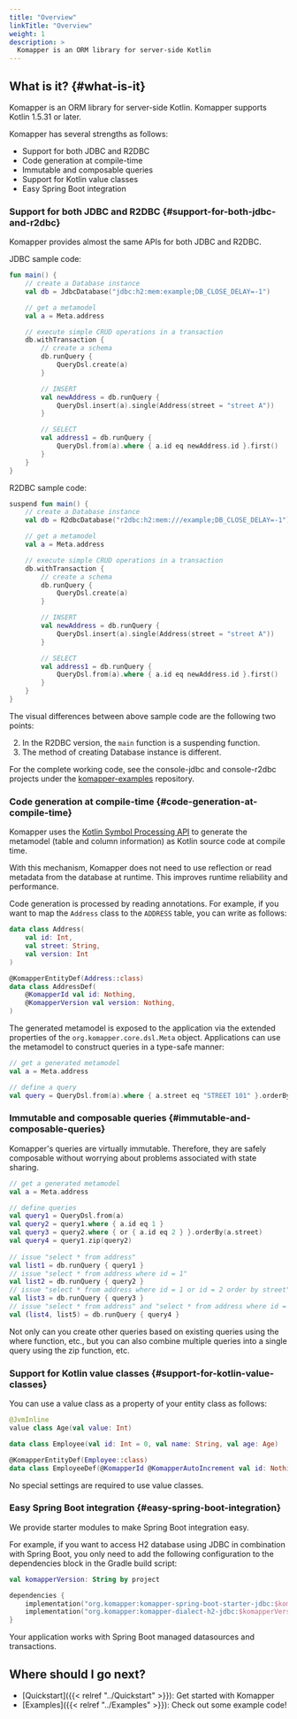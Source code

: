 ```yaml
---
title: "Overview"
linkTitle: "Overview"
weight: 1
description: >
  Komapper is an ORM library for server-side Kotlin
---
```


## What is it? {#what-is-it}

Komapper is an ORM library for server-side Kotlin.
Komapper supports Kotlin 1.5.31 or later.

Komapper has several strengths as follows:

- Support for both JDBC and R2DBC
- Code generation at compile-time
- Immutable and composable queries
- Support for Kotlin value classes
- Easy Spring Boot integration

### Support for both JDBC and R2DBC {#support-for-both-jdbc-and-r2dbc}

Komapper provides almost the same APIs for both JDBC and R2DBC.

JDBC sample code:

```kotlin
fun main() {
    // create a Database instance
    val db = JdbcDatabase("jdbc:h2:mem:example;DB_CLOSE_DELAY=-1")

    // get a metamodel
    val a = Meta.address

    // execute simple CRUD operations in a transaction
    db.withTransaction {
        // create a schema
        db.runQuery {
            QueryDsl.create(a)
        }

        // INSERT
        val newAddress = db.runQuery {
            QueryDsl.insert(a).single(Address(street = "street A"))
        }

        // SELECT
        val address1 = db.runQuery {
            QueryDsl.from(a).where { a.id eq newAddress.id }.first()
        }
    }
}
```

R2DBC sample code:

```kotlin
suspend fun main() {
    // create a Database instance
    val db = R2dbcDatabase("r2dbc:h2:mem:///example;DB_CLOSE_DELAY=-1")

    // get a metamodel
    val a = Meta.address

    // execute simple CRUD operations in a transaction
    db.withTransaction {
        // create a schema
        db.runQuery {
            QueryDsl.create(a)
        }

        // INSERT
        val newAddress = db.runQuery {
            QueryDsl.insert(a).single(Address(street = "street A"))
        }

        // SELECT
        val address1 = db.runQuery {
            QueryDsl.from(a).where { a.id eq newAddress.id }.first()
        }
    }
}
```

The visual differences between above sample code are the following two points:

2. In the R2DBC version, the `main` function is a suspending function.
4. The method of creating Database instance is different.

For the complete working code, see the console-jdbc and console-r2dbc projects under the
[komapper-examples](https://github.com/komapper/komapper-examples) repository.

### Code generation at compile-time {#code-generation-at-compile-time}

Komapper uses the [Kotlin Symbol Processing API](https://github.com/google/ksp) to generate
the metamodel (table and column information) as Kotlin source code at compile time.

With this mechanism, Komapper does not need to use reflection or read metadata from the database at runtime.
This improves runtime reliability and performance.

Code generation is processed by reading annotations.
For example, if you want to map the `Address` class to the `ADDRESS` table, you can write as follows:

```kotlin
data class Address(
    val id: Int,
    val street: String,
    val version: Int
)

@KomapperEntityDef(Address::class)
data class AddressDef(
    @KomapperId val id: Nothing,
    @KomapperVersion val version: Nothing,
)
```

The generated metamodel is exposed to the application via
the extended properties of the `org.komapper.core.dsl.Meta` object.
Applications can use the metamodel to construct queries in a type-safe manner:

```kotlin
// get a generated metamodel
val a = Meta.address

// define a query
val query = QueryDsl.from(a).where { a.street eq "STREET 101" }.orderBy(a.id)
```

### Immutable and composable queries {#immutable-and-composable-queries}

Komapper's queries are virtually immutable.
Therefore, they are safely composable without worrying about problems associated with state sharing.

```kotlin
// get a generated metamodel
val a = Meta.address

// define queries
val query1 = QueryDsl.from(a)
val query2 = query1.where { a.id eq 1 }
val query3 = query2.where { or { a.id eq 2 } }.orderBy(a.street)
val query4 = query1.zip(query2)
    
// issue "select * from address"
val list1 = db.runQuery { query1 }
// issue "select * from address where id = 1"
val list2 = db.runQuery { query2 }
// issue "select * from address where id = 1 or id = 2 order by street"
val list3 = db.runQuery { query3 }
// issue "select * from address" and "select * from address where id = 1"
val (list4, list5) = db.runQuery { query4 }
```

Not only can you create other queries based on existing queries using the where function, etc.,
but you can also combine multiple queries into a single query using the zip function, etc.

### Support for Kotlin value classes {#support-for-kotlin-value-classes}

You can use a value class as a property of your entity class as follows:

```kotlin
@JvmInline
value class Age(val value: Int)

data class Employee(val id: Int = 0, val name: String, val age: Age)

@KomapperEntityDef(Employee::class)
data class EmployeeDef(@KomapperId @KomapperAutoIncrement val id: Nothing)
```

No special settings are required to use value classes.

### Easy Spring Boot integration {#easy-spring-boot-integration}

We provide starter modules to make Spring Boot integration easy.

For example, if you want to access H2 database using JDBC in combination with Spring Boot, 
you only need to add the following configuration to the dependencies block in the Gradle build script:

```kotlin
val komapperVersion: String by project

dependencies {
    implementation("org.komapper:komapper-spring-boot-starter-jdbc:$komapperVersion")
    implementation("org.komapper:komapper-dialect-h2-jdbc:$komapperVersion")
}
```

Your application works with Spring Boot managed datasources and transactions.

## Where should I go next?

* [Quickstart]({{< relref "../Quickstart" >}}): Get started with Komapper
* [Examples]({{< relref "../Examples" >}}): Check out some example code!

